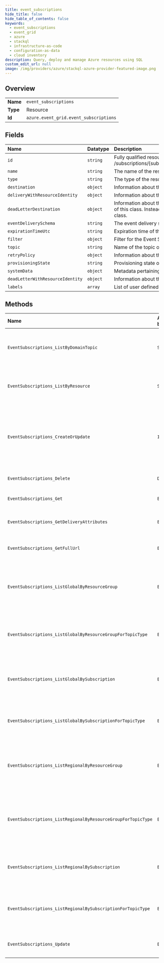 ```yaml
---
title: event_subscriptions
hide_title: false
hide_table_of_contents: false
keywords:
  - event_subscriptions
  - event_grid
  - azure    
  - stackql
  - infrastructure-as-code
  - configuration-as-data
  - cloud inventory
description: Query, deploy and manage Azure resources using SQL
custom_edit_url: null
image: /img/providers/azure/stackql-azure-provider-featured-image.png
---
```

  
    

## Overview
<table><tbody>
<tr><td><b>Name</b></td><td><code>event_subscriptions</code></td></tr>
<tr><td><b>Type</b></td><td>Resource</td></tr>
<tr><td><b>Id</b></td><td><code>azure.event_grid.event_subscriptions</code></td></tr>
</tbody></table>

## Fields
| Name | Datatype | Description |
|:-----|:---------|:------------|
| `id` | `string` | Fully qualified resource ID for the resource. Ex - /subscriptions/&#123;subscriptionId&#125;/resourceGroups/&#123;resourceGroupName&#125;/providers/&#123;resourceProviderNamespace&#125;/&#123;resourceType&#125;/&#123;resourceName&#125; |
| `name` | `string` | The name of the resource |
| `type` | `string` | The type of the resource. E.g. "Microsoft.Compute/virtualMachines" or "Microsoft.Storage/storageAccounts" |
| `destination` | `object` | Information about the destination for an event subscription. |
| `deliveryWithResourceIdentity` | `object` | Information about the delivery for an event subscription with resource identity. |
| `deadLetterDestination` | `object` | Information about the dead letter destination for an event subscription. To configure a deadletter destination, do not directly instantiate an object of this class. Instead, instantiate an object of a derived class. Currently, StorageBlobDeadLetterDestination is the only class that derives from this class. |
| `eventDeliverySchema` | `string` | The event delivery schema for the event subscription. |
| `expirationTimeUtc` | `string` | Expiration time of the event subscription. |
| `filter` | `object` | Filter for the Event Subscription. |
| `topic` | `string` | Name of the topic of the event subscription. |
| `retryPolicy` | `object` | Information about the retry policy for an event subscription. |
| `provisioningState` | `string` | Provisioning state of the event subscription. |
| `systemData` | `object` | Metadata pertaining to creation and last modification of the resource. |
| `deadLetterWithResourceIdentity` | `object` | Information about the deadletter destination with resource identity. |
| `labels` | `array` | List of user defined labels. |
## Methods
| Name | Accessible by | Required Params | Description |
|:-----|:--------------|:----------------|:------------|
| `EventSubscriptions_ListByDomainTopic` | `SELECT` | `domainName, resourceGroupName, subscriptionId, topicName` | List all event subscriptions that have been created for a specific domain topic. |
| `EventSubscriptions_ListByResource` | `SELECT` | `providerNamespace, resourceGroupName, resourceName, resourceTypeName, subscriptionId` | List all event subscriptions that have been created for a specific resource. |
| `EventSubscriptions_CreateOrUpdate` | `INSERT` | `eventSubscriptionName, scope` | Asynchronously creates a new event subscription or updates an existing event subscription based on the specified scope. |
| `EventSubscriptions_Delete` | `DELETE` | `eventSubscriptionName, scope` | Delete an existing event subscription. |
| `EventSubscriptions_Get` | `EXEC` | `eventSubscriptionName, scope` | Get properties of an event subscription. |
| `EventSubscriptions_GetDeliveryAttributes` | `EXEC` | `eventSubscriptionName, scope` | Get all delivery attributes for an event subscription. |
| `EventSubscriptions_GetFullUrl` | `EXEC` | `eventSubscriptionName, scope` | Get the full endpoint URL for an event subscription. |
| `EventSubscriptions_ListGlobalByResourceGroup` | `EXEC` | `resourceGroupName, subscriptionId` | List all global event subscriptions under a specific Azure subscription and resource group. |
| `EventSubscriptions_ListGlobalByResourceGroupForTopicType` | `EXEC` | `resourceGroupName, subscriptionId, topicTypeName` | List all global event subscriptions under a resource group for a specific topic type. |
| `EventSubscriptions_ListGlobalBySubscription` | `EXEC` | `subscriptionId` | List all aggregated global event subscriptions under a specific Azure subscription. |
| `EventSubscriptions_ListGlobalBySubscriptionForTopicType` | `EXEC` | `subscriptionId, topicTypeName` | List all global event subscriptions under an Azure subscription for a topic type. |
| `EventSubscriptions_ListRegionalByResourceGroup` | `EXEC` | `location, resourceGroupName, subscriptionId` | List all event subscriptions from the given location under a specific Azure subscription and resource group. |
| `EventSubscriptions_ListRegionalByResourceGroupForTopicType` | `EXEC` | `location, resourceGroupName, subscriptionId, topicTypeName` | List all event subscriptions from the given location under a specific Azure subscription and resource group and topic type. |
| `EventSubscriptions_ListRegionalBySubscription` | `EXEC` | `location, subscriptionId` | List all event subscriptions from the given location under a specific Azure subscription. |
| `EventSubscriptions_ListRegionalBySubscriptionForTopicType` | `EXEC` | `location, subscriptionId, topicTypeName` | List all event subscriptions from the given location under a specific Azure subscription and topic type. |
| `EventSubscriptions_Update` | `EXEC` | `eventSubscriptionName, scope` | Asynchronously updates an existing event subscription. |
